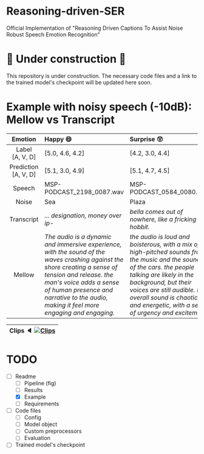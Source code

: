 # Reasoning-driven-SER
Official Implementation of "Reasoning Driven Captions To Assist Noise Robust Speech Emotion Recognition"

# 🚧 Under construction 🚧
This repository is under construction. The necessary code files and a link to the trained model's checkpoint will be updated here soon.


# Example with noisy speech (-10dB): Mellow vs Transcript 
| Emotion     | Happy 😄  | Surprise 😲 |
| :-------:   | :------   | :-------   |
| Label <br>[A, V, D] | [5.0, 4.6, 4.2] | [4.2, 3.0, 4.4] |
| Prediction <br>[A, V, D] | [5.1, 3.0, 4.9] | [5.1, 4.7, 4.5] |
| Speech      | MSP-PODCAST_2198_0087.wav | MSP-PODCAST_0584_0080.wav | 
| Noise       | Sea    |  Plaza |
| Transcript  | *... designation, money over ip-*  | *bella comes out of nowhere, like a fricking hobbit.*  |
| Mellow      | *The audio is a dynamic and immersive experience, with the sound of the waves crashing against the shore creating a sense of tension and release. the man's voice adds a sense of human presence and narrative to the audio, making it feel more engaging and engaging.*   | *the audio is loud and boisterous, with a mix of high-pitched sounds from the music and the sounds of the cars. the people talking are likely in the background, but their voices are still audible. the overall sound is chaotic and energetic, with a sense of urgency and excitement*  |

| Clips 🔈 [![Clips](https://img.shields.io/badge/HTML-ClickHere-brightgreen)](https://snehitc.github.io/Reasoning-driven-SER/) |
|-|

# TODO
- [ ] Readme
  - [ ] Pipeline (fig)
  - [ ] Results
  - [x] Example
  - [ ] Requirements
- [ ] Code files
  - [ ] Config
  - [ ] Model object
  - [ ] Custom preprocessors
  - [ ] Evaluation
- [ ] Trained model's checkpoint 
